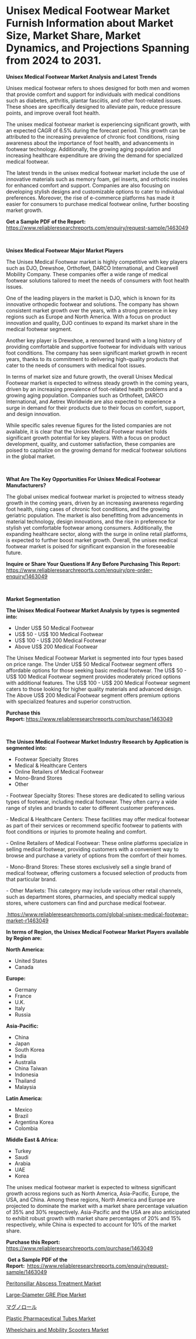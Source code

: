 <p><h1>Unisex Medical Footwear Market Furnish Information about Market Size, Market Share, Market Dynamics, and Projections Spanning from 2024 to 2031.</h1></p><p><strong>Unisex Medical Footwear Market Analysis and Latest Trends</strong></p>
<p><p>Unisex medical footwear refers to shoes designed for both men and women that provide comfort and support for individuals with medical conditions such as diabetes, arthritis, plantar fasciitis, and other foot-related issues. These shoes are specifically designed to alleviate pain, reduce pressure points, and improve overall foot health.</p><p>The unisex medical footwear market is experiencing significant growth, with an expected CAGR of 6.5% during the forecast period. This growth can be attributed to the increasing prevalence of chronic foot conditions, rising awareness about the importance of foot health, and advancements in footwear technology. Additionally, the growing aging population and increasing healthcare expenditure are driving the demand for specialized medical footwear.</p><p>The latest trends in the unisex medical footwear market include the use of innovative materials such as memory foam, gel inserts, and orthotic insoles for enhanced comfort and support. Companies are also focusing on developing stylish designs and customizable options to cater to individual preferences. Moreover, the rise of e-commerce platforms has made it easier for consumers to purchase medical footwear online, further boosting market growth.</p></p>
<p><strong>Get a Sample PDF of the Report:&nbsp;</strong> <a href="https://www.reliableresearchreports.com/enquiry/request-sample/1463049">https://www.reliableresearchreports.com/enquiry/request-sample/1463049</a></p>
<p>&nbsp;</p>
<p><strong>Unisex Medical Footwear Major Market Players</strong></p>
<p><p>The Unisex Medical Footwear market is highly competitive with key players such as DJO, Drewshoe, Orthofeet, DARCO International, and Clearwell Mobility Company. These companies offer a wide range of medical footwear solutions tailored to meet the needs of consumers with foot health issues.</p><p>One of the leading players in the market is DJO, which is known for its innovative orthopedic footwear and solutions. The company has shown consistent market growth over the years, with a strong presence in key regions such as Europe and North America. With a focus on product innovation and quality, DJO continues to expand its market share in the medical footwear segment.</p><p>Another key player is Drewshoe, a renowned brand with a long history of providing comfortable and supportive footwear for individuals with various foot conditions. The company has seen significant market growth in recent years, thanks to its commitment to delivering high-quality products that cater to the needs of consumers with medical foot issues.</p><p>In terms of market size and future growth, the overall Unisex Medical Footwear market is expected to witness steady growth in the coming years, driven by an increasing prevalence of foot-related health problems and a growing aging population. Companies such as Orthofeet, DARCO International, and Aetrex Worldwide are also expected to experience a surge in demand for their products due to their focus on comfort, support, and design innovation.</p><p>While specific sales revenue figures for the listed companies are not available, it is clear that the Unisex Medical Footwear market holds significant growth potential for key players. With a focus on product development, quality, and customer satisfaction, these companies are poised to capitalize on the growing demand for medical footwear solutions in the global market.</p></p>
<p>&nbsp;</p>
<p><strong>What Are The Key Opportunities For Unisex Medical Footwear Manufacturers?</strong></p>
<p><p>The global unisex medical footwear market is projected to witness steady growth in the coming years, driven by an increasing awareness regarding foot health, rising cases of chronic foot conditions, and the growing geriatric population. The market is also benefitting from advancements in material technology, design innovations, and the rise in preference for stylish yet comfortable footwear among consumers. Additionally, the expanding healthcare sector, along with the surge in online retail platforms, is expected to further boost market growth. Overall, the unisex medical footwear market is poised for significant expansion in the foreseeable future.</p></p>
<p><strong>Inquire or Share Your Questions If Any Before Purchasing This Report:</strong> <a href="https://www.reliableresearchreports.com/enquiry/pre-order-enquiry/1463049">https://www.reliableresearchreports.com/enquiry/pre-order-enquiry/1463049</a></p>
<p>&nbsp;</p>
<p><strong>Market Segmentation</strong></p>
<p><strong>The Unisex Medical Footwear Market Analysis by types is segmented into:</strong></p>
<p><ul><li>Under US$ 50 Medical Footwear</li><li>US$ 50 - US$ 100 Medical Footwear</li><li>US$ 100 - US$ 200 Medical Footwear</li><li>Above US$ 200 Medical Footwear</li></ul></p>
<p><p>The Unisex Medical Footwear Market is segmented into four types based on price range. The Under US$ 50 Medical Footwear segment offers affordable options for those seeking basic medical footwear. The US$ 50 - US$ 100 Medical Footwear segment provides moderately priced options with additional features. The US$ 100 - US$ 200 Medical Footwear segment caters to those looking for higher quality materials and advanced design. The Above US$ 200 Medical Footwear segment offers premium options with specialized features and superior construction.</p></p>
<p><strong>Purchase this Report:&nbsp;</strong><a href="https://www.reliableresearchreports.com/purchase/1463049">https://www.reliableresearchreports.com/purchase/1463049</a></p>
<p>&nbsp;</p>
<p><strong>The Unisex Medical Footwear Market Industry Research by Application is segmented into:</strong></p>
<p><ul><li>Footwear Specialty Stores</li><li>Medical & Healthcare Centers</li><li>Online Retailers of Medical Footwear</li><li>Mono-Brand Stores</li><li>Other</li></ul></p>
<p><p>- Footwear Specialty Stores: These stores are dedicated to selling various types of footwear, including medical footwear. They often carry a wide range of styles and brands to cater to different customer preferences.</p><p>- Medical & Healthcare Centers: These facilities may offer medical footwear as part of their services or recommend specific footwear to patients with foot conditions or injuries to promote healing and comfort.</p><p>- Online Retailers of Medical Footwear: These online platforms specialize in selling medical footwear, providing customers with a convenient way to browse and purchase a variety of options from the comfort of their homes.</p><p>- Mono-Brand Stores: These stores exclusively sell a single brand of medical footwear, offering customers a focused selection of products from that particular brand.</p><p>- Other Markets: This category may include various other retail channels, such as department stores, pharmacies, and specialty medical supply stores, where customers can find and purchase medical footwear.</p></p>
<p><a href="https://www.reliableresearchreports.com/global-unisex-medical-footwear-market-r1463049">&nbsp;https://www.reliableresearchreports.com/global-unisex-medical-footwear-market-r1463049</a></p>
<p><strong>In terms of Region, the Unisex Medical Footwear Market Players available by Region are:</strong></p>
<p>
    <p> <strong> North America: </strong>
        <ul>
            <li>United States</li>
            <li>Canada</li>
        </ul>
        </p> 
    <p> <strong> Europe: </strong>
        <ul>
            <li>Germany</li>
            <li>France</li>
            <li>U.K.</li>
            <li>Italy</li>
            <li>Russia</li>
        </ul>
        </p> 
    <p> <strong> Asia-Pacific: </strong>
        <ul>
            <li>China</li>
            <li>Japan</li>
            <li>South Korea</li>
            <li>India</li>
            <li>Australia</li>
            <li>China Taiwan</li>
            <li>Indonesia</li>
            <li>Thailand</li>
            <li>Malaysia</li>
        </ul>
        </p> 
    <p> <strong> Latin America: </strong>
        <ul>
            <li>Mexico</li>
            <li>Brazil</li>
            <li>Argentina Korea</li>
            <li>Colombia</li>
        </ul>
        </p> 
    <p> <strong> Middle East & Africa: </strong>
        <ul>
            <li>Turkey</li>
            <li>Saudi</li>
            <li>Arabia</li>
            <li>UAE</li>
            <li>Korea</li>
        </ul>
    </p>
    </p>
<p><p>The unisex medical footwear market is expected to witness significant growth across regions such as North America, Asia-Pacific, Europe, the USA, and China. Among these regions, North America and Europe are projected to dominate the market with a market share percentage valuation of 35% and 30% respectively. Asia-Pacific and the USA are also anticipated to exhibit robust growth with market share percentages of 20% and 15% respectively, while China is expected to account for 10% of the market share.</p></p>
<p><strong>Purchase this Report: </strong><a href="https://www.reliableresearchreports.com/purchase/1463049">https://www.reliableresearchreports.com/purchase/1463049</a></p>
<p>&nbsp;<strong>Get a Sample PDF of the Report:&nbsp;&nbsp;</strong><a href="https://www.reliableresearchreports.com/enquiry/request-sample/1463049">https://www.reliableresearchreports.com/enquiry/request-sample/1463049</a></p>
<p><strong></strong></p>
<p><p><a href="https://www.linkedin.com/pulse/peritonsillar-abscess-treatment-market-outlook-industry-umrdc?trackingId=2mm9Avuce5yg1MQAjRGkKw%3D%3D">Peritonsillar Abscess Treatment Market</a></p><p><a href="https://issuu.com/reportprime-2/docs/large-diameter-gre-pipe-market-size-2030.pptx">Large-Diameter GRE Pipe Market</a></p><p><a href="https://github.com/zekaoe592392/Market-Research-Report-List-2/blob/main/897009651806.md">マグノロール</a></p><p><a href="https://github.com/RickHolmes3/Market-Research-Report-List-4/blob/main/plastic-pharmaceutical-tubes-market.md">Plastic Pharmaceutical Tubes Market</a></p><p><a href="https://www.linkedin.com/pulse/wheelchairs-mobility-scooters-market-research-report-its-qeyac?trackingId=s8dFM5kcdiInuN0RCiU0Tg%3D%3D">Wheelchairs and Mobility Scooters Market</a></p></p>